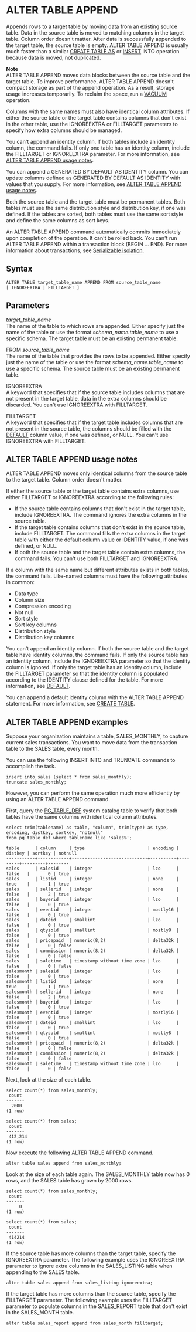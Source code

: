 # ALTER TABLE APPEND<a name="r_ALTER_TABLE_APPEND"></a>

Appends rows to a target table by moving data from an existing source table\. Data in the source table is moved to matching columns in the target table\. Column order doesn't matter\. After data is successfully appended to the target table, the source table is empty\. ALTER TABLE APPEND is usually much faster than a similar [CREATE TABLE AS](r_CREATE_TABLE_AS.md) or [INSERT](r_INSERT_30.md) INTO operation because data is moved, not duplicated\. 

**Note**  
ALTER TABLE APPEND moves data blocks between the source table and the target table\. To improve performance, ALTER TABLE APPEND doesn't compact storage as part of the append operation\. As a result, storage usage increases temporarily\. To reclaim the space, run a [VACUUM](r_VACUUM_command.md) operation\.

Columns with the same names must also have identical column attributes\. If either the source table or the target table contains columns that don't exist in the other table, use the IGNOREEXTRA or FILLTARGET parameters to specify how extra columns should be managed\. 

You can't append an identity column\. If both tables include an identity column, the command fails\. If only one table has an identity column, include the FILLTARGET or IGNOREEXTRA parameter\. For more information, see [ALTER TABLE APPEND usage notes](#r_ALTER_TABLE_APPEND_usage)\.

You can append a GENERATED BY DEFAULT AS IDENTITY column\. You can update columns defined as GENERATED BY DEFAULT AS IDENTITY with values that you supply\. For more information, see [ALTER TABLE APPEND usage notes](#r_ALTER_TABLE_APPEND_usage)\. 

Both the source table and the target table must be permanent tables\. Both tables must use the same distribution style and distribution key, if one was defined\. If the tables are sorted, both tables must use the same sort style and define the same columns as sort keys\.

An ALTER TABLE APPEND command automatically commits immediately upon completion of the operation\. It can't be rolled back\. You can't run ALTER TABLE APPEND within a transaction block \(BEGIN \.\.\. END\)\. For more information about transactions, see [Serializable isolation](c_serial_isolation.md)\. 

## Syntax<a name="r_ALTER_TABLE_APPEND-synopsis"></a>

```
ALTER TABLE target_table_name APPEND FROM source_table_name 
[ IGNOREEXTRA | FILLTARGET ]
```

## Parameters<a name="r_ALTER_TABLE_APPEND-parameters"></a>

 *target\_table\_name*   
The name of the table to which rows are appended\. Either specify just the name of the table or use the format *schema\_name\.table\_name* to use a specific schema\. The target table must be an existing permanent table\.

 FROM *source\_table\_name*   
The name of the table that provides the rows to be appended\. Either specify just the name of the table or use the format *schema\_name\.table\_name* to use a specific schema\. The source table must be an existing permanent table\.

IGNOREEXTRA   
A keyword that specifies that if the source table includes columns that are not present in the target table, data in the extra columns should be discarded\. You can't use IGNOREEXTRA with FILLTARGET\. 

FILLTARGET   
A keyword that specifies that if the target table includes columns that are not present in the source table, the columns should be filled with the [DEFAULT](r_CREATE_TABLE_NEW.md#create-table-default) column value, if one was defined, or NULL\. You can't use IGNOREEXTRA with FILLTARGET\. 

## ALTER TABLE APPEND usage notes<a name="r_ALTER_TABLE_APPEND_usage"></a>

ALTER TABLE APPEND moves only identical columns from the source table to the target table\. Column order doesn't matter\. 

 If either the source table or the target table contains extra columns, use either FILLTARGET or IGNOREEXTRA according to the following rules: 
+ If the source table contains columns that don't exist in the target table, include IGNOREEXTRA\. The command ignores the extra columns in the source table\.
+ If the target table contains columns that don't exist in the source table, include FILLTARGET\. The command fills the extra columns in the target table with either the default column value or IDENTITY value, if one was defined, or NULL\.
+ If both the source table and the target table contain extra columns, the command fails\. You can't use both FILLTARGET and IGNOREEXTRA\. 

If a column with the same name but different attributes exists in both tables, the command fails\. Like\-named columns must have the following attributes in common: 
+ Data type
+ Column size
+ Compression encoding
+ Not null
+ Sort style
+ Sort key columns
+ Distribution style
+ Distribution key columns

You can't append an identity column\. If both the source table and the target table have identity columns, the command fails\. If only the source table has an identity column, include the IGNOREEXTRA parameter so that the identity column is ignored\. If only the target table has an identity column, include the FILLTARGET parameter so that the identity column is populated according to the IDENTITY clause defined for the table\. For more information, see [DEFAULT](r_CREATE_TABLE_NEW.md#create-table-default)\. 

You can append a default identity column with the ALTER TABLE APPEND statement\. For more information, see [CREATE TABLE](r_CREATE_TABLE_NEW.md)\. 

## ALTER TABLE APPEND examples<a name="r_ALTER_TABLE_APPEND_examples"></a>

Suppose your organization maintains a table, SALES\_MONTHLY, to capture current sales transactions\. You want to move data from the transaction table to the SALES table, every month\. 

You can use the following INSERT INTO and TRUNCATE commands to accomplish the task\. 

```
insert into sales (select * from sales_monthly);
truncate sales_monthly;
```

However, you can perform the same operation much more efficiently by using an ALTER TABLE APPEND command\. 

First, query the [PG\_TABLE\_DEF](r_PG_TABLE_DEF.md) system catalog table to verify that both tables have the same columns with identical column attributes\. 

```
select trim(tablename) as table, "column", trim(type) as type,
encoding, distkey, sortkey, "notnull" 
from pg_table_def where tablename like 'sales%';

table      | column     | type                        | encoding | distkey | sortkey | notnull
-----------+------------+-----------------------------+----------+---------+---------+--------
sales      | salesid    | integer                     | lzo      | false   |       0 | true   
sales      | listid     | integer                     | none     | true    |       1 | true   
sales      | sellerid   | integer                     | none     | false   |       2 | true   
sales      | buyerid    | integer                     | lzo      | false   |       0 | true   
sales      | eventid    | integer                     | mostly16 | false   |       0 | true   
sales      | dateid     | smallint                    | lzo      | false   |       0 | true   
sales      | qtysold    | smallint                    | mostly8  | false   |       0 | true   
sales      | pricepaid  | numeric(8,2)                | delta32k | false   |       0 | false  
sales      | commission | numeric(8,2)                | delta32k | false   |       0 | false  
sales      | saletime   | timestamp without time zone | lzo      | false   |       0 | false   
salesmonth | salesid    | integer                     | lzo      | false   |       0 | true   
salesmonth | listid     | integer                     | none     | true    |       1 | true   
salesmonth | sellerid   | integer                     | none     | false   |       2 | true   
salesmonth | buyerid    | integer                     | lzo      | false   |       0 | true   
salesmonth | eventid    | integer                     | mostly16 | false   |       0 | true   
salesmonth | dateid     | smallint                    | lzo      | false   |       0 | true   
salesmonth | qtysold    | smallint                    | mostly8  | false   |       0 | true   
salesmonth | pricepaid  | numeric(8,2)                | delta32k | false   |       0 | false  
salesmonth | commission | numeric(8,2)                | delta32k | false   |       0 | false  
salesmonth | saletime   | timestamp without time zone | lzo      | false   |       0 | false
```

Next, look at the size of each table\.

```
select count(*) from sales_monthly;
 count
-------
  2000
(1 row)

select count(*) from sales;
 count
-------
 412,214
(1 row)
```

Now execute the following ALTER TABLE APPEND command\.

```
alter table sales append from sales_monthly;         
```

Look at the size of each table again\. The SALES\_MONTHLY table now has 0 rows, and the SALES table has grown by 2000 rows\.

```
select count(*) from sales_monthly;
 count
-------
     0
(1 row)

select count(*) from sales;
 count
-------
 414214
(1 row)
```

If the source table has more columns than the target table, specify the IGNOREEXTRA parameter\. The following example uses the IGNOREEXTRA parameter to ignore extra columns in the SALES\_LISTING table when appending to the SALES table\.

```
alter table sales append from sales_listing ignoreextra;
```

If the target table has more columns than the source table, specify the FILLTARGET parameter\. The following example uses the FILLTARGET parameter to populate columns in the SALES\_REPORT table that don't exist in the SALES\_MONTH table\.

```
alter table sales_report append from sales_month filltarget;
```